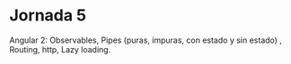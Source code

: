 # Jornada 5

Angular 2: Observables, Pipes (puras, impuras, con estado y sin estado) , Routing, http, Lazy loading.
